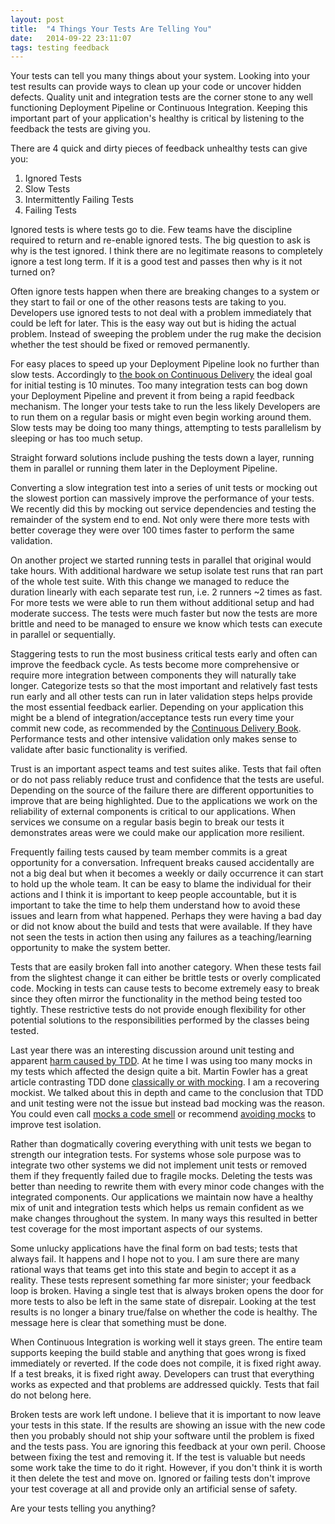 ```yaml
---
layout: post
title:  "4 Things Your Tests Are Telling You"
date:   2014-09-22 23:11:07
tags: testing feedback
---
```


Your tests can tell you many things about your system. Looking into your test
results can provide ways to clean up your code or uncover hidden defects.
Quality unit and integration tests are the corner stone to any well functioning
Deployment Pipeline or Continuous Integration. Keeping this important part of
your application's healthy is critical by listening to the feedback the tests
are giving you.

There are 4 quick and dirty pieces of feedback unhealthy tests can give you:

1. Ignored Tests
2. Slow Tests
3. Intermittently Failing Tests
4. Failing Tests

Ignored tests is where tests go to die. Few teams have the discipline required
to return and re-enable ignored tests. The big question to ask is why is the
test ignored. I think there are no legitimate reasons to completely ignore a
test long term. If it is a good test and passes then why is it not turned on?

Often ignore tests happen when there are breaking changes to a system or they
start to fail or one of the other reasons tests are taking to you. Developers
use ignored tests to not deal with a problem immediately that could be left for
later. This is the easy way out but is hiding the actual problem. Instead of
sweeping the problem under the rug make the decision whether the test should be
fixed or removed permanently.

For easy places to speed up your Deployment Pipeline look no further than slow
tests. Accordingly to [the book on Continuous Delivery][cd] the ideal goal for
initial testing is 10 minutes. Too many integration tests can bog down your
Deployment Pipeline and prevent it from being a rapid feedback mechanism. The
longer your tests take to run the less likely Developers are to run them on a
regular basis or might even begin working around them. Slow tests may be doing
too many things, attempting to tests parallelism by sleeping or has too much
setup.

Straight forward solutions include pushing the tests down a layer, running them
in parallel or running them later in the Deployment Pipeline.

Converting a slow integration test into a series of unit tests or mocking out
the slowest portion can massively improve the performance of your tests. We
recently did this by mocking out service dependencies and testing the remainder
of the system end to end. Not only were there more tests with better coverage
they were over 100 times faster to perform the same validation.

On another project we started running tests in parallel that original would
take hours. With additional hardware we setup isolate test runs that ran part
of the whole test suite. With this change we managed to reduce the duration
linearly with each separate test run, i.e. 2 runners ~2 times as fast. For
more tests we were able to run them without additional setup and had moderate
success. The tests were much faster but now the tests are more brittle and need
to be managed to ensure we know which tests can execute in parallel or
sequentially.

Staggering tests to run the most business critical tests early and often can
improve the feedback cycle. As tests become more comprehensive or require more
integration between components they will naturally take longer. Categorize
tests so that the most important and relatively fast tests run early and all
other tests can run in later validation steps helps provide the most essential
feedback earlier. Depending on your application this might be a blend of
integration/acceptance tests run every time your commit new code, as
recommended by the [Continuous Delivery Book][cd]. Performance tests and other
intensive validation only makes sense to validate after basic functionality is
verified.

Trust is an important aspect teams and test suites alike. Tests that fail often
or do not pass reliably reduce trust and confidence that the tests are useful.
Depending on the source of the failure there are different opportunities to
improve that are being highlighted. Due to the applications we work on the
reliability of external components is critical to our applications. When
services we consume on a regular basis begin to break our tests it demonstrates
areas were we could make our application more resilient.

Frequently failing tests caused by team member commits is a great opportunity
for a conversation. Infrequent breaks caused accidentally are not a big deal
but when it becomes a weekly or daily occurrence it can start to hold up the
whole team. It can be easy to blame the individual for their actions and I
think it is important to keep people accountable, but it is important to take
the time to help them understand how to avoid these issues and learn from what
happened. Perhaps they were having a bad day or did not know about the build
and tests that were available. If they have not seen the tests in action then
using any failures as a teaching/learning opportunity to make the system
better.

Tests that are easily broken fall into another category. When these tests fail
from the slightest change it can either be brittle tests or overly complicated
code. Mocking in tests can cause tests to become extremely easy to break since
they often mirror the functionality in the method being tested too tightly.
These restrictive tests do not provide enough flexibility for other potential
solutions to the responsibilities performed by the classes being tested.

Last year there was an interesting discussion around unit testing and apparent
[harm caused by TDD][harm]. At he time I was using too many mocks in my tests
which affected the design quite a bit. Martin Fowler has a great article
contrasting TDD done [classically or with mocking][mockist]. I am a recovering
mockist. We talked about this in depth and came to the conclusion that TDD and
unit testing were not the issue but instead bad mocking was the reason. You
could even call [mocks a code smell][mocks-smell] or recommend [avoiding mocks][avoiding-mocks]
to improve test isolation.

Rather than dogmatically covering everything with unit tests we began to
strength our integration tests. For systems whose sole purpose was to integrate
two other systems we did not implement unit tests or removed them if they
frequently failed due to fragile mocks. Deleting the tests was better than
needing to rewrite them with every minor code changes with the integrated
components. Our applications we maintain now have a healthy mix of unit and
integration tests which helps us remain confident as we make changes throughout
the system. In many ways this resulted in better test coverage for the most
important aspects of our systems.

Some unlucky applications have the final form on bad tests; tests that always
fail. It happens and I hope not to you. I am sure there are many rational ways
that teams get into this state and begin to accept it as a reality. These tests
represent something far more sinister; your feedback loop is broken. Having a
single test that is always broken opens the door for more tests to also be left
in the same state of disrepair. Looking at the test results is no longer a
binary true/false on whether the code is healthy. The message here is clear
that something must be done.

When Continuous Integration is working well it stays green. The entire team
supports keeping the build stable and anything that goes wrong is fixed
immediately or reverted. If the code does not compile, it is fixed right away.
If a test breaks, it is fixed right away. Developers can trust that everything
works as expected and that problems are addressed quickly. Tests that fail do
not belong here.

Broken tests are work left undone. I believe that it is important to now leave
your tests in this state. If the results are showing an issue with the new code
then you probably should not ship your software until the problem is fixed and
the tests pass. You are ignoring this feedback at your own peril. Choose
between fixing the test and removing it. If the test is valuable but needs some
work take the time to do it right. However, if you don't think it is worth it
then delete the test and move on. Ignored or failing tests don't improve your
test coverage at all and provide only an artificial sense of safety.

Are your tests telling you anything?

[cd]: http://www.amazon.com/Continuous-Delivery-Deployment-Automation-Addison-Wesley-ebook/dp/B003YMNVC0/
[harm]: http://david.heinemeierhansson.com/2014/test-induced-design-damage.html
[mockist]: http://martinfowler.com/articles/mocksArentStubs.html
[avoiding-mocks]: https://www.destroyallsoftware.com/blog/2014/test-isolation-is-about-avoiding-mocks
[mocks-smell]: http://devblog.avdi.org/2011/09/06/making-a-mockery-of-tdd/
